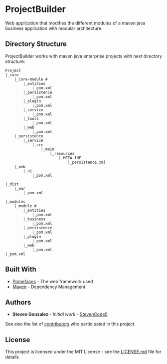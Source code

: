 # ProjectBuilder
Web application that modifies the different modules of a maven java business application with modular architecture.


## Directory Structure

ProjectBuilder works with maven java enterprise projects with next directory structure:

```
Project
|_core
	|_core-module #
		|_entities
			|_pom.xml
		|_persistence
			|_pom.xml
		|_plugin
			|_pom.xml
		|_service
			|_pom.xml
		|_tools
			|_pom.xml
		|_web
			|_pom.xml
	|_persistence
		|_service
			|_src
				|_main
					|_resources
						|_META-INF
							|_persistence.xml
	|_web
		|_ui
			|_pom.xml
			
|_dist
	|_ear
		|_pom.xml
	
|_modules
	|_module #
		|_entities
			|_pom.xml
		|_business
			|_pom.xml
		|_persistence
			|_pom.xml
		|_plugin
			|_pom.xml
		|_web
			|_pom.xml
|_pom.xml
```

## Built With

* [Primefaces](https://www.primefaces.org/) - The web framework used
* [Maven](https://maven.apache.org/) - Dependency Management

## Authors

* **Steven Gonzalez** - *Initial work* - [StevenCode5](https://github.com/stevencode5)

See also the list of [contributors](https://github.com/stevencode5/ProjectBuilder/contributors) who participated in this project.

## License

This project is licensed under the MIT License - see the [LICENSE.md](LICENSE.md) file for details

